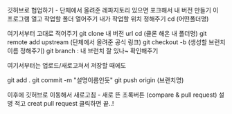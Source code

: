 깃허브로 협업하기 - 단체에서 올려준 레파지토리 있으면 포크해서 내 버전 만들기
이 프로그램 열고 작업할 폴더 열어주기
내가 작업할 위치 정해주기 cd (어떤폴더명) 

여기서부터 고대로 적어주기
git clone 내 버전 url
cd (클론 해온 내 폴더명)
git remote add upstream (단체에서 올려준 공식 링크)
git checkout -b (생성할 브런치 이름 정해주기)
git branch : 내 브런치 잘 있나~ 확인해주기


여기서부터는 업로드/새로고쳐서 저장할 때에도

git add .
git commit -m "설명이름인듯"
git push origin (브랜치명)

이후에 깃허브로 이동해서 새로고침 - 새로 뜬 초록버튼 (compare & pull request)
설명 적고 creat pull request 클릭하면 끝..!